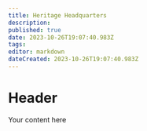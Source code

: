 ```yaml
---
title: Heritage Headquarters
description: 
published: true
date: 2023-10-26T19:07:40.983Z
tags: 
editor: markdown
dateCreated: 2023-10-26T19:07:40.983Z
---
```


# Header
Your content here